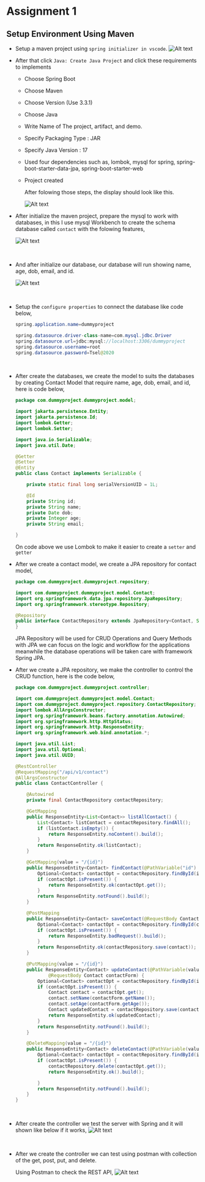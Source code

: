 # Assignment 1

## Setup Environment Using Maven

- Setup a maven project using `spring initializer in vscode`.
  ![Alt text](img/1.1.png)

- After that click `Java: Create Java Project` and click these requirements to implements

  - Choose Spring Boot
  - Choose Maven
  - Choose Version (Use 3.3.1)
  - Choose Java
  - Write Name of The project, artifact, and demo.
  - Specify Packaging Type : JAR
  - Specify Java Version : 17
  - Used four dependencies such as, lombok, mysql for spring, spring-boot-starter-data-jpa, spring-boot-starter-web
  - Project created
    <br>

    After folowing those steps, the display should look like this.

    ![Alt text](img/1.2.png)

- After initialize the maven project, prepare the mysql to work with databases, in this I use mysql Workbench to create the schema database called `contact` with the folowing features,

  ![Alt text](img/1.3.png)

<br>

- And after initialize our database, our database will run showing name, age, dob, email, and id.

  ![Alt text](img/1.4.png)

<br>

- Setup the `configure properties` to connect the database like code below,

  ```java
  spring.application.name=dummyproject

  spring.datasource.driver-class-name=com.mysql.jdbc.Driver
  spring.datasource.url=jdbc:mysql://localhost:3306/dummyproject
  spring.datasource.username=root
  spring.datasource.password=Tsel@2020
  ```

<br>

- After create the databases, we create the model to suits the databases by creating Contact Model that require name, age, dob, email, and id, here is code below,

  ```java
  package com.dummyproject.dummyproject.model;

  import jakarta.persistence.Entity;
  import jakarta.persistence.Id;
  import lombok.Getter;
  import lombok.Setter;

  import java.io.Serializable;
  import java.util.Date;

  @Getter
  @Setter
  @Entity
  public class Contact implements Serializable {

      private static final long serialVersionUID = 1L;

      @Id
      private String id;
      private String name;
      private Date dob;
      private Integer age;
      private String email;

  }
  ```

  On code above we use Lombok to make it easier to create a `setter` and `getter`

- After we create a contact model, we create a JPA repository for contact model,

  ```java
  package com.dummyproject.dummyproject.repository;

  import com.dummyproject.dummyproject.model.Contact;
  import org.springframework.data.jpa.repository.JpaRepository;
  import org.springframework.stereotype.Repository;

  @Repository
  public interface ContactRepository extends JpaRepository<Contact, String> {
  }
  ```

  JPA Repository will be used for CRUD Operations and Query Methods with JPA we can focus on the logic and workflow for the applications meanwhile the database operations will be taken care with framework Spring JPA.

- After we create a JPA repository, we make the controller to control the CRUD function, here is the code below,

  ```java
  package com.dummyproject.dummyproject.controller;

  import com.dummyproject.dummyproject.model.Contact;
  import com.dummyproject.dummyproject.repository.ContactRepository;
  import lombok.AllArgsConstructor;
  import org.springframework.beans.factory.annotation.Autowired;
  import org.springframework.http.HttpStatus;
  import org.springframework.http.ResponseEntity;
  import org.springframework.web.bind.annotation.*;

  import java.util.List;
  import java.util.Optional;
  import java.util.UUID;

  @RestController
  @RequestMapping("/api/v1/contact")
  @AllArgsConstructor
  public class ContactController {

      @Autowired
      private final ContactRepository contactRepository;

      @GetMapping
      public ResponseEntity<List<Contact>> listAllContact() {
          List<Contact> listContact = contactRepository.findAll();
          if (listContact.isEmpty()) {
              return ResponseEntity.noContent().build();
          }
          return ResponseEntity.ok(listContact);
      }

      @GetMapping(value = "/{id}")
      public ResponseEntity<Contact> findContact(@PathVariable("id") String id) {
          Optional<Contact> contactOpt = contactRepository.findById(id);
          if (contactOpt.isPresent()) {
              return ResponseEntity.ok(contactOpt.get());
          }
          return ResponseEntity.notFound().build();
      }

      @PostMapping
      public ResponseEntity<Contact> saveContact(@RequestBody Contact contact) {
          Optional<Contact> contactOpt = contactRepository.findById(contact.getId());
          if (contactOpt.isPresent()) {
              return ResponseEntity.badRequest().build();
          }
          return ResponseEntity.ok(contactRepository.save(contact));
      }

      @PutMapping(value = "/{id}")
      public ResponseEntity<Contact> updateContact(@PathVariable(value = "id") String id,
              @RequestBody Contact contactForm) {
          Optional<Contact> contactOpt = contactRepository.findById(id);
          if (contactOpt.isPresent()) {
              Contact contact = contactOpt.get();
              contact.setName(contactForm.getName());
              contact.setAge(contactForm.getAge());
              Contact updatedContact = contactRepository.save(contact);
              return ResponseEntity.ok(updatedContact);
          }
          return ResponseEntity.notFound().build();
      }

      @DeleteMapping(value = "/{id}")
      public ResponseEntity<Contact> deleteContact(@PathVariable(value = "id") String id) {
          Optional<Contact> contactOpt = contactRepository.findById(id);
          if (contactOpt.isPresent()) {
              contactRepository.delete(contactOpt.get());
              return ResponseEntity.ok().build();

          }
          return ResponseEntity.notFound().build();
      }
  }
  ```

<br>

- After create the controller we test the server with Spring and it will shown like below if it works,
  ![Alt text](img/1.6.png)

<br>

- After we create the controller we can test using postman with collection of the get, post, put, and delete.

  Using Postman to check the REST API,
  ![Alt text](img/1.5.png)
